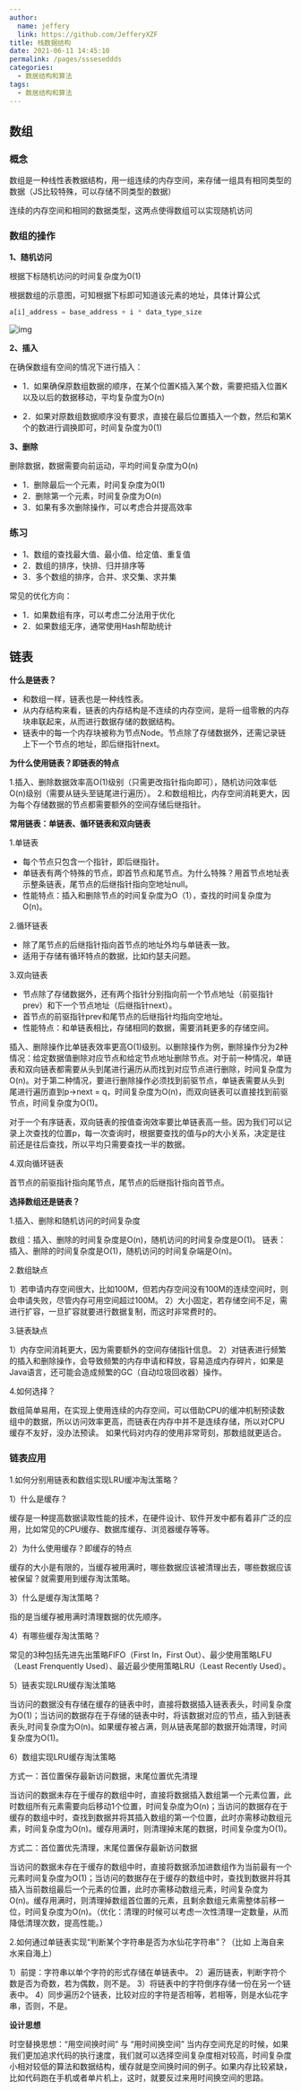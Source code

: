 ```yaml
---
author: 
  name: jeffery
  link: https://github.com/JefferyXZF
title: 栈数据结构
date: 2021-06-11 14:45:10
permalink: /pages/ssseseddds
categories: 
  - 数居结构和算法
tags: 
  - 数居结构和算法
---
```



## 数组

### 概念

数组是一种线性表教据结构，用一组连续的内存空间，来存储一组具有相同类型的数据（JS比较特殊，可以存储不同类型的数据）

连续的内存空间和相同的数据类型，这两点使得数组可以实现随机访问

### 数组的操作

**1、随机访问**

根据下标随机访问的时间复杂度为0(1)

根据数组的示意图，可知根据下标即可知道该元素的地址，具体计算公式

```js
a[i]_address = base_address + i * data_type_size
```

![img](https://gitee.com/FIF/pic-beg/raw/master/images/javascript/98df8e702b14096e7ee4a5141260cdc4.jpg)

**2、插入**

在确保数组有空间的情况下进行插入：

- 1．如果确保原数组数据的顺序，在某个位置K插入某个数，需要把插入位置K以及以后的数据移动，平均复杂度为O(n)

- 2．如果对原数组数据顺序没有要求，直接在最后位置插入一个数，然后和第K个的数进行调换即可，时间复杂度为0(1)

**3、删除**

删除数据，数据需要向前运动，平均时间复杂度为O(n)

- 1．删除最后一个元素，时间复杂度为0(1)
- 2．删除第一个元素，时间复杂度为O(n)
- 3．如果有多次删除操作，可以考虑合并提高效率

### 练习

- 1、数组的查找最大值、最小值、给定值、重复值
- 2．数组的排序，快排、归并排序等
- 3．多个数组的排序，合并、求交集、求并集

常见的优化方向：
- 1．如果数组有序，可以考虑二分法用于优化
- 2．如果数组无序，通常使用Hash帮助统计

## 链表

**什么是链表？**

- 和数组一样，链表也是一种线性表。
- 从内存结构来看，链表的内存结构是不连续的内存空间，是将一组零散的内存块串联起来，从而进行数据存储的数据结构。
- 链表中的每一个内存块被称为节点Node。节点除了存储数据外，还需记录链上下一个节点的地址，即后继指针next。

**为什么使用链表？即链表的特点**

1.插入、删除数据效率高O(1)级别（只需更改指针指向即可），随机访问效率低O(n)级别（需要从链头至链尾进行遍历）。
2.和数组相比，内存空间消耗更大，因为每个存储数据的节点都需要额外的空间存储后继指针。

**常用链表：单链表、循环链表和双向链表**

1.单链表

- 每个节点只包含一个指针，即后继指针。
- 单链表有两个特殊的节点，即首节点和尾节点。为什么特殊？用首节点地址表示整条链表，尾节点的后继指针指向空地址null。
- 性能特点：插入和删除节点的时间复杂度为O（1），查找的时间复杂度为O(n)。

2.循环链表

- 除了尾节点的后继指针指向首节点的地址外均与单链表一致。
- 适用于存储有循环特点的数据，比如约瑟夫问题。

3.双向链表

- 节点除了存储数据外，还有两个指针分别指向前一个节点地址（前驱指针prev）和下一个节点地址（后继指针next）。
- 首节点的前驱指针prev和尾节点的后继指针均指向空地址。
- 性能特点：和单链表相比，存储相同的数据，需要消耗更多的存储空间。

插入、删除操作比单链表效率更高O(1)级别。以删除操作为例，删除操作分为2种情况：给定数据值删除对应节点和给定节点地址删除节点。对于前一种情况，单链表和双向链表都需要从头到尾进行遍历从而找到对应节点进行删除，时间复杂度为O(n)。对于第二种情况，要进行删除操作必须找到前驱节点，单链表需要从头到尾进行遍历直到p->next = q，时间复杂度为O(n)，而双向链表可以直接找到前驱节点，时间复杂度为O(1)。

对于一个有序链表，双向链表的按值查询效率要比单链表高一些。因为我们可以记录上次查找的位置p，每一次查询时，根据要查找的值与p的大小关系，决定是往前还是往后查找，所以平均只需要查找一半的数据。

4.双向循环链表

首节点的前驱指针指向尾节点，尾节点的后继指针指向首节点。

**选择数组还是链表？**

1.插入、删除和随机访问的时间复杂度

数组：插入、删除的时间复杂度是O(n)，随机访问的时间复杂度是O(1)。
链表：插入、删除的时间复杂度是O(1)，随机访问的时间复杂端是O(n)。

2.数组缺点

1）若申请内存空间很大，比如100M，但若内存空间没有100M的连续空间时，则会申请失败，尽管内存可用空间超过100M。
2）大小固定，若存储空间不足，需进行扩容，一旦扩容就要进行数据复制，而这时非常费时的。

3.链表缺点

1）内存空间消耗更大，因为需要额外的空间存储指针信息。
2）对链表进行频繁的插入和删除操作，会导致频繁的内存申请和释放，容易造成内存碎片，如果是Java语言，还可能会造成频繁的GC（自动垃圾回收器）操作。

4.如何选择？

数组简单易用，在实现上使用连续的内存空间，可以借助CPU的缓冲机制预读数组中的数据，所以访问效率更高，而链表在内存中并不是连续存储，所以对CPU缓存不友好，没办法预读。
如果代码对内存的使用非常苛刻，那数组就更适合。

### 链表应用

1.如何分别用链表和数组实现LRU缓冲淘汰策略？

1）什么是缓存？

缓存是一种提高数据读取性能的技术，在硬件设计、软件开发中都有着非广泛的应用，比如常见的CPU缓存、数据库缓存、浏览器缓存等等。

2）为什么使用缓存？即缓存的特点

缓存的大小是有限的，当缓存被用满时，哪些数据应该被清理出去，哪些数据应该被保留？就需要用到缓存淘汰策略。

3）什么是缓存淘汰策略？

指的是当缓存被用满时清理数据的优先顺序。

4）有哪些缓存淘汰策略？

常见的3种包括先进先出策略FIFO（First In，First Out）、最少使用策略LFU（Least Frenquently Used）、最近最少使用策略LRU（Least Recently Used）。

5）链表实现LRU缓存淘汰策略

当访问的数据没有存储在缓存的链表中时，直接将数据插入链表表头，时间复杂度为O(1)；当访问的数据存在于存储的链表中时，将该数据对应的节点，插入到链表表头,时间复杂度为O(n)。如果缓存被占满，则从链表尾部的数据开始清理，时间复杂度为O(1)。

6）数组实现LRU缓存淘汰策略

方式一：首位置保存最新访问数据，末尾位置优先清理

当访问的数据未存在于缓存的数组中时，直接将数据插入数组第一个元素位置，此时数组所有元素需要向后移动1个位置，时间复杂度为O(n)；当访问的数据存在于缓存的数组中时，查找到数据并将其插入数组的第一个位置，此时亦需移动数组元素，时间复杂度为O(n)。缓存用满时，则清理掉末尾的数据，时间复杂度为O(1)。

方式二：首位置优先清理，末尾位置保存最新访问数据

当访问的数据未存在于缓存的数组中时，直接将数据添加进数组作为当前最有一个元素时间复杂度为O(1)；当访问的数据存在于缓存的数组中时，查找到数据并将其插入当前数组最后一个元素的位置，此时亦需移动数组元素，时间复杂度为O(n)。缓存用满时，则清理掉数组首位置的元素，且剩余数组元素需整体前移一位，时间复杂度为O(n)。（优化：清理的时候可以考虑一次性清理一定数量，从而降低清理次数，提高性能。）

2.如何通过单链表实现“判断某个字符串是否为水仙花字符串”？（比如 上海自来水来自海上）

1）前提：字符串以单个字符的形式存储在单链表中。
2）遍历链表，判断字符个数是否为奇数，若为偶数，则不是。
3）将链表中的字符倒序存储一份在另一个链表中。
4）同步遍历2个链表，比较对应的字符是否相等，若相等，则是水仙花字串，否则，不是。

**设计思想**

时空替换思想：“用空间换时间” 与 “用时间换空间”
当内存空间充足的时候，如果我们更加追求代码的执行速度，我们就可以选择空间复杂度相对较高，时间复杂度小相对较低的算法和数据结构，缓存就是空间换时间的例子。如果内存比较紧缺，比如代码跑在手机或者单片机上，这时，就要反过来用时间换空间的思路。